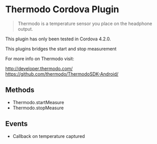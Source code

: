 Thermodo Cordova Plugin
======

> Thermodo is a temperature sensor you place on the headphone output.

This plugin has only been tested in Cordova 4.2.0.

This plugins bridges the start and stop measurement 

For more info on Thermodo visit:

<a href="http://developer.thermodo.com/" target="_blank">http://developer.thermodo.com/</a>
<a href="https://github.com/thermodo/ThermodoSDK-Android/" target="_blank">https://github.com/thermodo/ThermodoSDK-Android/</a>

Methods
-------

- Thermodo.startMeasure
- Thermodo.stopMeasure

Events
------
 - Callback on temperature captured

